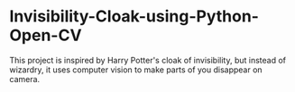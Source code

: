 # Invisibility-Cloak-using-Python-Open-CV
This project is inspired by Harry Potter's cloak of invisibility, but instead of wizardry, it uses computer vision to make parts of you disappear on camera.
